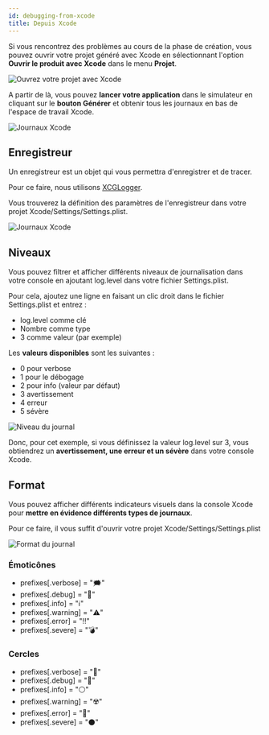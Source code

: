 ```yaml
---
id: debugging-from-xcode
title: Depuis Xcode
---
```


Si vous rencontrez des problèmes au cours de la phase de création, vous pouvez ouvrir votre projet généré avec Xcode en sélectionnant l'option **Ouvrir le produit avec Xcode** dans le menu **Projet**.

![Ouvrez votre projet avec Xcode](assets/en/debugging/open-project-Xcode.png)

A partir de là, vous pouvez **lancer votre application** dans le simulateur en cliquant sur le **bouton Générer** et obtenir tous les journaux en bas de l'espace de travail Xcode.

![Journaux Xcode](assets/en/debugging/Xcode-logs.png)

## Enregistreur

Un enregistreur est un objet qui vous permettra d'enregistrer et de tracer.

Pour ce faire, nous utilisons [XCGLogger](https://github.com/DaveWoodCom/XCGLogger).

Vous trouverez la définition des paramètres de l'enregistreur dans votre projet Xcode/Settings/Settings.plist.

![Journaux Xcode](assets/en/debugging/settings-plist-xcode.png)


## Niveaux

Vous pouvez filtrer et afficher différents niveaux de journalisation dans votre console en ajoutant log.level dans votre fichier Settings.plist.

Pour cela, ajoutez une ligne en faisant un clic droit dans le fichier Settings.plist et entrez :
* log.level comme clé
* Nombre comme type
* 3 comme valeur (par exemple)

Les **valeurs disponibles** sont les suivantes :

* 0 pour verbose
* 1 pour le débogage
* 2 pour info (valeur par défaut)
* 3 avertissement
* 4 erreur
* 5 sévère

![Niveau du journal](assets/en/debugging/log-level.png)

Donc, pour cet exemple, si vous définissez la valeur log.level sur 3, vous obtiendrez un **avertissement, une erreur et un sévère** dans votre console Xcode.

## Format

Vous pouvez afficher différents indicateurs visuels dans la console Xcode pour **mettre en évidence différents types de journaux**.

Pour ce faire, il vous suffit d'ouvrir votre projet Xcode/Settings/Settings.plist

![Format du journal](assets/en/debugging/log-format.png)

### Émoticônes

 * prefixes[.verbose] = "🗯"
 * prefixes[.debug] = "🔹"
 * prefixes[.info] = "ℹ️"
 * prefixes[.warning] = "⚠️"
 * prefixes[.error] = "‼️"
 * prefixes[.severe] = "💣"

### Cercles

* prefixes[.verbose] = "🔘"
* prefixes[.debug] = "🔵"
* prefixes[.info] = "⚪"
* prefixes[.warning] = "☢️"
* prefixes[.error] = "🔴"
* prefixes[.severe] = "⚫"

